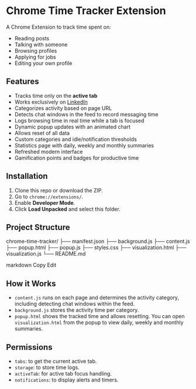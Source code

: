 # Chrome Time Tracker Extension

A Chrome Extension to track time spent on:
- Reading posts
- Talking with someone
- Browsing profiles
- Applying for jobs
- Editing your own profile

## Features

- Tracks time only on the **active tab**
- Works exclusively on [LinkedIn](https://www.linkedin.com)
- Categorizes activity based on page URL
- Detects chat windows in the feed to record messaging time
- Logs browsing time in real time while a tab is focused
- Dynamic popup updates with an animated chart
- Allows reset of all data
- Custom categories and idle/notification thresholds
- Statistics page with daily, weekly and monthly summaries
- Refreshed modern interface
- Gamification points and badges for productive time

## Installation

1. Clone this repo or download the ZIP.
2. Go to `chrome://extensions/`.
3. Enable **Developer Mode**.
4. Click **Load Unpacked** and select this folder.

## Project Structure

chrome-time-tracker/
├── manifest.json
├── background.js
├── content.js
├── popup.html
├── popup.js
├── styles.css
├── visualization.html
├── visualization.js
└── README.md

markdown
Copy
Edit

## How it Works

- `content.js` runs on each page and determines the activity category, including detecting chat windows within the feed.
- `background.js` stores the activity time per category.
- `popup.html` shows the tracked time and allows resetting. You can open `visualization.html` from the popup to view daily, weekly and monthly summaries.

## Permissions

- `tabs`: to get the current active tab.
- `storage`: to store time logs.
- `activeTab`: for active tab focus handling.
- `notifications`: to display alerts and timers.